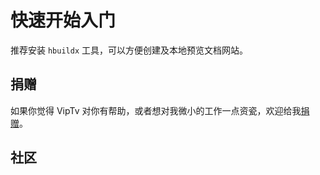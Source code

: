 # 快速开始入门

推荐安装 `hbuildx` 工具，可以方便创建及本地预览文档网站。


## 捐赠

如果你觉得 VipTv 对你有帮助，或者想对我微小的工作一点资瓷，欢迎给我[捐赠](About)。

## 社区

